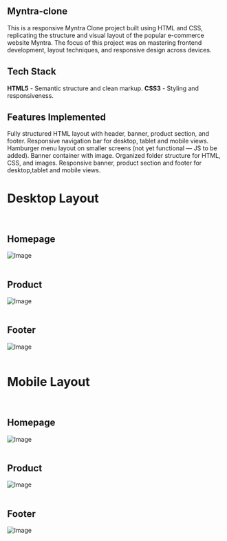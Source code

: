## Myntra-clone
This is a responsive Myntra Clone project built using HTML and CSS, replicating the structure and visual layout of the popular e-commerce website Myntra. The focus of this project was on mastering frontend development, layout techniques, and responsive design across devices.


## Tech Stack
**HTML5** - Semantic structure and clean markup.
**CSS3** - Styling and responsiveness.

## Features Implemented
Fully structured HTML layout with header, banner, product section, and footer.
Responsive navigation bar for desktop, tablet and mobile views.
Hamburger menu layout on smaller screens (not yet functional — JS to be added).
Banner container with image.
Organized folder structure for HTML, CSS, and images.
Responsive banner, product section and footer for desktop,tablet and mobile views.

# Desktop Layout
<br>

## Homepage

![Image](https://github.com/user-attachments/assets/a9585d4a-8f00-4a3d-87e1-f4d666de6f4a)<br><br>


## Product

![Image](https://github.com/user-attachments/assets/cd967f0f-9915-4ea9-9466-81ab557501b8)<br><br>

## Footer

![Image](https://github.com/user-attachments/assets/6885ffd7-22db-4440-b2e0-ec945d95756a)<br><br>

# Mobile Layout
<br>

## Homepage

![Image](https://github.com/user-attachments/assets/2221940d-c414-48ff-a6b3-6b72baf68709)<br><br>

## Product

![Image](https://github.com/user-attachments/assets/fe356917-7fd7-4b73-8a06-f68080e4dc72)<br><br>

## Footer

![Image](https://github.com/user-attachments/assets/3251ff5e-d7a7-4991-84e4-3f268db08fa1)

